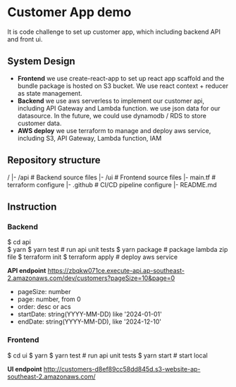 # Customer App demo

It is code challenge to set up customer app, which including backend API and front ui. 

## System Design

- **Frontend**
we use create-react-app to set up react app scaffold
and the bundle package is hosted on S3 bucket.
We use react context + reducer as state management.
- **Backend**
we use aws serverless to implement our customer api, including API Gateway and Lambda function. we use json
data for our datasource. In the future, we could use dynamodb / RDS to store customer data.
- **AWS deploy**
we use terraform to manage and deploy aws service, including S3, API Gateway, Lambda function, IAM

## Repository structure
/
|- /api           # Backend source files
|- /ui            # Frontend source files
|- main.tf        # terraform configure
|- .github        # CI/CD pipeline configure
|- README.md   

## Instruction

### Backend
$ cd api    
$ yarn
$ yarn test       # run api unit tests
$ yarn package    # package lambda zip file
$ terraform init
$ terraform apply # deploy aws service

**API endpoint**
https://zbqkw071ce.execute-api.ap-southeast-2.amazonaws.com/dev/customers?pageSize=10&page=0

- pageSize: number
- page: number, from 0
- order: desc or acs
- startDate: string(YYYY-MM-DD) like '2024-01-01'
- endDate: string(YYYY-MM-DD), like '2024-12-10'

### Frontend
$ cd ui
$ yarn
$ yarn test       # run api unit tests
$ yarn start      # start local

**UI endpoint**
http://customers-d8ef89cc58dd845d.s3-website-ap-southeast-2.amazonaws.com/



